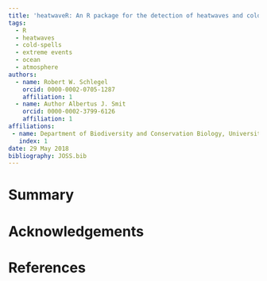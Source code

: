 ```yaml
---
title: 'heatwaveR: An R package for the detection of heatwaves and cold-spells'
tags:
  - R
  - heatwaves
  - cold-spells
  - extreme events
  - ocean
  - atmosphere
authors:
  - name: Robert W. Schlegel
    orcid: 0000-0002-0705-1287
    affiliation: 1
  - name: Author Albertus J. Smit
    orcid: 0000-0002-3799-6126
    affiliation: 1
affiliations:
 - name: Department of Biodiversity and Conservation Biology, University of the Western Cape
   index: 1
date: 29 May 2018
bibliography: JOSS.bib
---
```


# Summary



# Acknowledgements



# References
